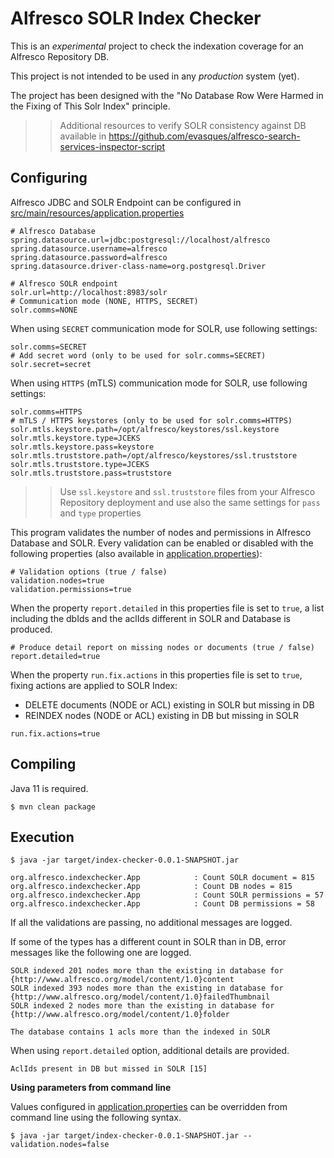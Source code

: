 # Alfresco SOLR Index Checker

This is an *experimental* project to check the indexation coverage for an Alfresco Repository DB.

This project is not intended to be used in any *production* system (yet).

The project has been designed with the "No Database Row Were Harmed in the Fixing of This Solr Index" principle.

>> Additional resources to verify SOLR consistency against DB available in https://github.com/evasques/alfresco-search-services-inspector-script

## Configuring

Alfresco JDBC and SOLR Endpoint can be configured in [src/main/resources/application.properties](src/main/resources/application.properties)

```
# Alfresco Database
spring.datasource.url=jdbc:postgresql://localhost/alfresco
spring.datasource.username=alfresco
spring.datasource.password=alfresco
spring.datasource.driver-class-name=org.postgresql.Driver

# Alfresco SOLR endpoint
solr.url=http://localhost:8983/solr
# Communication mode (NONE, HTTPS, SECRET)
solr.comms=NONE
```

When using `SECRET` communication mode for SOLR, use following settings:

```
solr.comms=SECRET
# Add secret word (only to be used for solr.comms=SECRET)
solr.secret=secret
```

When using `HTTPS` (mTLS) communication mode for SOLR, use following settings:

```
solr.comms=HTTPS
# mTLS / HTTPS keystores (only to be used for solr.comms=HTTPS)
solr.mtls.keystore.path=/opt/alfresco/keystores/ssl.keystore
solr.mtls.keystore.type=JCEKS
solr.mtls.keystore.pass=keystore
solr.mtls.truststore.path=/opt/alfresco/keystores/ssl.truststore
solr.mtls.truststore.type=JCEKS
solr.mtls.truststore.pass=truststore
```

>> Use `ssl.keystore` and `ssl.truststore` files from your Alfresco Repository deployment and use also the same settings for `pass` and `type` properties

This program validates the number of nodes and permissions in Alfresco Database and SOLR. Every validation can be enabled or disabled with the following properties (also available in [application.properties](src/main/resources/application.properties)):

```
# Validation options (true / false)
validation.nodes=true
validation.permissions=true
```

When the property `report.detailed` in this properties file is set to `true`, a list including the dbIds and the aclIds different in SOLR and Database is produced.

```
# Produce detail report on missing nodes or documents (true / false)
report.detailed=true
```

When the property `run.fix.actions` in this properties file is set to `true`, fixing actions are applied to SOLR Index:

* DELETE documents (NODE or ACL) existing in SOLR but missing in DB
* REINDEX nodes (NODE or ACL) existing in DB but missing in SOLR

```
run.fix.actions=true
```

## Compiling

Java 11 is required.

```
$ mvn clean package
```

## Execution

```
$ java -jar target/index-checker-0.0.1-SNAPSHOT.jar

org.alfresco.indexchecker.App            : Count SOLR document = 815
org.alfresco.indexchecker.App            : Count DB nodes = 815
org.alfresco.indexchecker.App            : Count SOLR permissions = 57
org.alfresco.indexchecker.App            : Count DB permissions = 58
```

If all the validations are passing, no additional messages are logged.

If some of the types has a different count in SOLR than in DB, error messages like the following one are logged.

```
SOLR indexed 201 nodes more than the existing in database for {http://www.alfresco.org/model/content/1.0}content
SOLR indexed 393 nodes more than the existing in database for {http://www.alfresco.org/model/content/1.0}failedThumbnail
SOLR indexed 2 nodes more than the existing in database for {http://www.alfresco.org/model/content/1.0}folder

The database contains 1 acls more than the indexed in SOLR
```

When using `report.detailed` option, additional details are provided.

```
AclIds present in DB but missed in SOLR [15]
```

**Using parameters from command line**

Values configured in [application.properties](src/main/resources/application.properties) can be overridden from command line using the following syntax.

```
$ java -jar target/index-checker-0.0.1-SNAPSHOT.jar --validation.nodes=false
```
